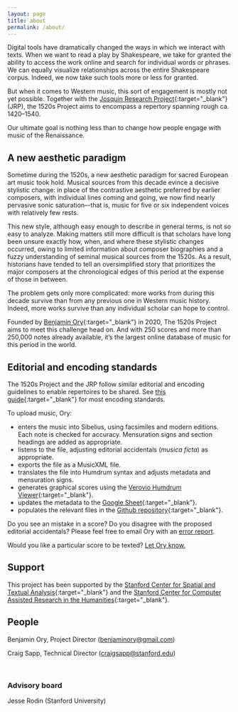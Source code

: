 ```yaml
---
layout: page
title: about
permalink: /about/
---
```


Digital tools have dramatically changed the ways in which we interact with texts. When we want to read a play by Shakespeare, we take for granted the ability to access the work online and search for individual words or phrases. We can equally visualize relationships across the entire Shakespeare corpus. Indeed, we now take such tools more or less for granted. 

But when it comes to Western music, this sort of engagement is mostly not yet possible. Together with the [Josquin Research Project](http://josquin.stanford.edu){:target="_blank"} (JRP), the 1520s Project aims to encompass a repertory spanning rough ca. 1420–1540. 

Our ultimate goal is nothing less than to change how people engage with music of the Renaissance.

## A new aesthetic paradigm

Sometime during the 1520s, a new aesthetic paradigm for sacred European art music took hold. Musical sources from this decade evince a decisive stylistic change: in place of the contrastive aesthetic preferred by earlier composers, with individual lines coming and going, we now find nearly pervasive sonic saturation–-that is, music for five or six independent voices with relatively few rests. 

This new style, although easy enough to describe in general terms, is not so easy to analyze. Making matters still more difficult is that scholars have long been unsure exactly how, when, and where these stylistic changes occurred, owing to limited information about composer biographies and a fuzzy understanding of seminal musical sources from the 1520s. As a result, historians have tended to tell an oversimplified story that prioritizes the major composers at the chronological edges of this period at the expense of those in between. 

The problem gets only more complicated: more works from during this decade survive than from any previous one in Western music history. Indeed, more works survive than any individual scholar can hope to control.

Founded by [Benjamin Ory](https://benjaminory.com){:target="_blank"} in 2020, The 1520s Project aims to meet this challenge head on. And with 250 scores and more than 250,000 notes already available, it’s the largest online database of music for this period in the world.

## Editorial and encoding standards

The 1520s Project and the JRP follow similar editorial and encoding guidelines to enable repertoires to be shared. See [this guide](https://wiki.ccarh.org/wiki/Josquin_Project_encoding_standards){:target="_blank"} for most encoding standards. 

To upload music, Ory:
+ enters the music into Sibelius, using facsimiles and modern editions. Each note is checked for accuracy. Mensuration signs and section headings are added as appropriate.
+ listens to the file, adjusting editorial accidentals (_musica ficta_) as appropriate.
+ exports the file as a MusicXML file.
+ translates the file into Humdrum syntax and adjusts metadata and mensuration signs.
+ generates graphical scores using the [Verovio Humdrum Viewer](https://verovio.humdrum.org){:target="_blank"}.
+ updates the metadata to the [Google Sheet](https://docs.google.com/spreadsheets/d/1rVevNfKXd0g4NWOZdm2dG9sbQgOh5nOr_5G_2nizAgY/edit?usp=sharing){:target="_blank"}.
+ populates the relevant files in the [Github repository](https://github.com/benory/1520s-project){:target="_blank"}.

Do you see an mistake in a score? Do you disagree with the proposed editorial accidentals? Please feel free to email Ory with an [error report](mailto:benjaminory@gmail.com).

Would you like a particular score to be texted? [Let Ory know.](mailto:benjaminory@gmail.com)

## Support

This project has been supported by the [Stanford Center for Spatial and Textual Analysis](https://cesta.stanford.edu){:target="_blank"} and the [Stanford Center for Computer Assisted Research in the Humanities](http://www.ccarh.org){:target="_blank"}.

## People

Benjamin Ory, Project Director ([benjaminory@gmail.com](mailto:benjaminory@gmail.com))

Craig Sapp, Technical Director ([craigsapp@stanford.edu](mailto:craigsapp@stanford.edu))

<br>

### Advisory board

Jesse Rodin (Stanford University)